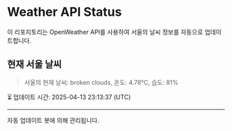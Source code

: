 
# Weather API Status

이 리포지토리는 OpenWeather API를 사용하여 서울의 날씨 정보를 자동으로 업데이트합니다.

## 현재 서울 날씨
> 서울의 현재 날씨: broken clouds, 온도: 4.78°C, 습도: 81%

⏳ 업데이트 시간: 2025-04-13 23:13:37 (UTC)

---
자동 업데이트 봇에 의해 관리됩니다.
